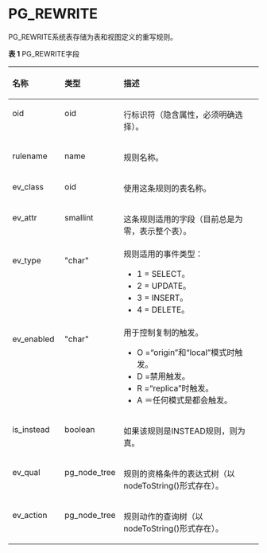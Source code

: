 # PG\_REWRITE

PG\_REWRITE系统表存储为表和视图定义的重写规则。

**表 1**  PG\_REWRITE字段

<a name="zh-cn_topic_0283136657_zh-cn_topic_0237122311_zh-cn_topic_0059778039_t26ce538c6bb24f5183183c50c098e05f"></a>
<table><thead align="left"><tr id="zh-cn_topic_0283136657_zh-cn_topic_0237122311_zh-cn_topic_0059778039_re4f4128d4b854eff87d2f554361d4c82"><th class="cellrowborder" valign="top" width="21%" id="mcps1.2.4.1.1"><p id="zh-cn_topic_0283136657_zh-cn_topic_0237122311_zh-cn_topic_0059778039_afe06a4e2115046b9aacf7affe1d83de3"><a name="zh-cn_topic_0283136657_zh-cn_topic_0237122311_zh-cn_topic_0059778039_afe06a4e2115046b9aacf7affe1d83de3"></a><a name="zh-cn_topic_0283136657_zh-cn_topic_0237122311_zh-cn_topic_0059778039_afe06a4e2115046b9aacf7affe1d83de3"></a>名称</p>
</th>
<th class="cellrowborder" valign="top" width="21.5%" id="mcps1.2.4.1.2"><p id="zh-cn_topic_0283136657_zh-cn_topic_0237122311_zh-cn_topic_0059778039_a83eff0dae1174741ad18d2486cb8517c"><a name="zh-cn_topic_0283136657_zh-cn_topic_0237122311_zh-cn_topic_0059778039_a83eff0dae1174741ad18d2486cb8517c"></a><a name="zh-cn_topic_0283136657_zh-cn_topic_0237122311_zh-cn_topic_0059778039_a83eff0dae1174741ad18d2486cb8517c"></a>类型</p>
</th>
<th class="cellrowborder" valign="top" width="57.49999999999999%" id="mcps1.2.4.1.3"><p id="zh-cn_topic_0283136657_zh-cn_topic_0237122311_zh-cn_topic_0059778039_a92f709b0ce024c2dacb52f278e307770"><a name="zh-cn_topic_0283136657_zh-cn_topic_0237122311_zh-cn_topic_0059778039_a92f709b0ce024c2dacb52f278e307770"></a><a name="zh-cn_topic_0283136657_zh-cn_topic_0237122311_zh-cn_topic_0059778039_a92f709b0ce024c2dacb52f278e307770"></a>描述</p>
</th>
</tr>
</thead>
<tbody><tr id="zh-cn_topic_0283136657_zh-cn_topic_0237122311_row148317717541"><td class="cellrowborder" valign="top" width="21%" headers="mcps1.2.4.1.1 "><p id="zh-cn_topic_0283136657_zh-cn_topic_0237122311_p3831177185418"><a name="zh-cn_topic_0283136657_zh-cn_topic_0237122311_p3831177185418"></a><a name="zh-cn_topic_0283136657_zh-cn_topic_0237122311_p3831177185418"></a>oid</p>
</td>
<td class="cellrowborder" valign="top" width="21.5%" headers="mcps1.2.4.1.2 "><p id="zh-cn_topic_0283136657_zh-cn_topic_0237122311_p148327712547"><a name="zh-cn_topic_0283136657_zh-cn_topic_0237122311_p148327712547"></a><a name="zh-cn_topic_0283136657_zh-cn_topic_0237122311_p148327712547"></a>oid</p>
</td>
<td class="cellrowborder" valign="top" width="57.49999999999999%" headers="mcps1.2.4.1.3 "><p id="zh-cn_topic_0283136657_zh-cn_topic_0237122311_p4832117185410"><a name="zh-cn_topic_0283136657_zh-cn_topic_0237122311_p4832117185410"></a><a name="zh-cn_topic_0283136657_zh-cn_topic_0237122311_p4832117185410"></a>行标识符（隐含属性，必须明确选择）。</p>
</td>
</tr>
<tr id="zh-cn_topic_0283136657_zh-cn_topic_0237122311_zh-cn_topic_0059778039_r6b7cb14ec81a4d489e8dc09aff274304"><td class="cellrowborder" valign="top" width="21%" headers="mcps1.2.4.1.1 "><p id="zh-cn_topic_0283136657_zh-cn_topic_0237122311_zh-cn_topic_0059778039_a246ca060056d4417967455b04fbd3b5c"><a name="zh-cn_topic_0283136657_zh-cn_topic_0237122311_zh-cn_topic_0059778039_a246ca060056d4417967455b04fbd3b5c"></a><a name="zh-cn_topic_0283136657_zh-cn_topic_0237122311_zh-cn_topic_0059778039_a246ca060056d4417967455b04fbd3b5c"></a>rulename</p>
</td>
<td class="cellrowborder" valign="top" width="21.5%" headers="mcps1.2.4.1.2 "><p id="zh-cn_topic_0283136657_zh-cn_topic_0237122311_zh-cn_topic_0059778039_a01304f61813e4cc1a2a8f21733056dd2"><a name="zh-cn_topic_0283136657_zh-cn_topic_0237122311_zh-cn_topic_0059778039_a01304f61813e4cc1a2a8f21733056dd2"></a><a name="zh-cn_topic_0283136657_zh-cn_topic_0237122311_zh-cn_topic_0059778039_a01304f61813e4cc1a2a8f21733056dd2"></a>name</p>
</td>
<td class="cellrowborder" valign="top" width="57.49999999999999%" headers="mcps1.2.4.1.3 "><p id="zh-cn_topic_0283136657_zh-cn_topic_0237122311_zh-cn_topic_0059778039_a7ca40e83fb3042d3bdc95fa86aeed964"><a name="zh-cn_topic_0283136657_zh-cn_topic_0237122311_zh-cn_topic_0059778039_a7ca40e83fb3042d3bdc95fa86aeed964"></a><a name="zh-cn_topic_0283136657_zh-cn_topic_0237122311_zh-cn_topic_0059778039_a7ca40e83fb3042d3bdc95fa86aeed964"></a>规则名称。</p>
</td>
</tr>
<tr id="zh-cn_topic_0283136657_zh-cn_topic_0237122311_zh-cn_topic_0059778039_r01cfd54656c54b74a7b4715e07d2734f"><td class="cellrowborder" valign="top" width="21%" headers="mcps1.2.4.1.1 "><p id="zh-cn_topic_0283136657_zh-cn_topic_0237122311_zh-cn_topic_0059778039_a7ad30c5c239b4f38b7e8d2ea86d96b01"><a name="zh-cn_topic_0283136657_zh-cn_topic_0237122311_zh-cn_topic_0059778039_a7ad30c5c239b4f38b7e8d2ea86d96b01"></a><a name="zh-cn_topic_0283136657_zh-cn_topic_0237122311_zh-cn_topic_0059778039_a7ad30c5c239b4f38b7e8d2ea86d96b01"></a>ev_class</p>
</td>
<td class="cellrowborder" valign="top" width="21.5%" headers="mcps1.2.4.1.2 "><p id="zh-cn_topic_0283136657_zh-cn_topic_0237122311_zh-cn_topic_0059778039_a4f47cf4a44c34353a88532f0f5c5d7a2"><a name="zh-cn_topic_0283136657_zh-cn_topic_0237122311_zh-cn_topic_0059778039_a4f47cf4a44c34353a88532f0f5c5d7a2"></a><a name="zh-cn_topic_0283136657_zh-cn_topic_0237122311_zh-cn_topic_0059778039_a4f47cf4a44c34353a88532f0f5c5d7a2"></a>oid</p>
</td>
<td class="cellrowborder" valign="top" width="57.49999999999999%" headers="mcps1.2.4.1.3 "><p id="zh-cn_topic_0283136657_zh-cn_topic_0237122311_zh-cn_topic_0059778039_a8774b7a2c1a747d9ac47b50f716ea600"><a name="zh-cn_topic_0283136657_zh-cn_topic_0237122311_zh-cn_topic_0059778039_a8774b7a2c1a747d9ac47b50f716ea600"></a><a name="zh-cn_topic_0283136657_zh-cn_topic_0237122311_zh-cn_topic_0059778039_a8774b7a2c1a747d9ac47b50f716ea600"></a>使用这条规则的表名称。</p>
</td>
</tr>
<tr id="zh-cn_topic_0283136657_zh-cn_topic_0237122311_zh-cn_topic_0059778039_rf4b46597e43a49259ddcc58086768287"><td class="cellrowborder" valign="top" width="21%" headers="mcps1.2.4.1.1 "><p id="zh-cn_topic_0283136657_zh-cn_topic_0237122311_zh-cn_topic_0059778039_a7897675549bb407d93668502e43e464f"><a name="zh-cn_topic_0283136657_zh-cn_topic_0237122311_zh-cn_topic_0059778039_a7897675549bb407d93668502e43e464f"></a><a name="zh-cn_topic_0283136657_zh-cn_topic_0237122311_zh-cn_topic_0059778039_a7897675549bb407d93668502e43e464f"></a>ev_attr</p>
</td>
<td class="cellrowborder" valign="top" width="21.5%" headers="mcps1.2.4.1.2 "><p id="zh-cn_topic_0283136657_zh-cn_topic_0237122311_zh-cn_topic_0059778039_acbc67741a9d74c20b8d8b8a5ec29d2ac"><a name="zh-cn_topic_0283136657_zh-cn_topic_0237122311_zh-cn_topic_0059778039_acbc67741a9d74c20b8d8b8a5ec29d2ac"></a><a name="zh-cn_topic_0283136657_zh-cn_topic_0237122311_zh-cn_topic_0059778039_acbc67741a9d74c20b8d8b8a5ec29d2ac"></a>smallint</p>
</td>
<td class="cellrowborder" valign="top" width="57.49999999999999%" headers="mcps1.2.4.1.3 "><p id="zh-cn_topic_0283136657_zh-cn_topic_0237122311_zh-cn_topic_0059778039_a6fa162ca7bd3450e856d6b1eba5cc49e"><a name="zh-cn_topic_0283136657_zh-cn_topic_0237122311_zh-cn_topic_0059778039_a6fa162ca7bd3450e856d6b1eba5cc49e"></a><a name="zh-cn_topic_0283136657_zh-cn_topic_0237122311_zh-cn_topic_0059778039_a6fa162ca7bd3450e856d6b1eba5cc49e"></a>这条规则适用的字段（目前总是为零，表示整个表）。</p>
</td>
</tr>
<tr id="zh-cn_topic_0283136657_zh-cn_topic_0237122311_zh-cn_topic_0059778039_rf53b565ecdd441fdb15cdeeb584405d3"><td class="cellrowborder" valign="top" width="21%" headers="mcps1.2.4.1.1 "><p id="zh-cn_topic_0283136657_zh-cn_topic_0237122311_zh-cn_topic_0059778039_adc7ec30bbd5e4c8890faaca107d15669"><a name="zh-cn_topic_0283136657_zh-cn_topic_0237122311_zh-cn_topic_0059778039_adc7ec30bbd5e4c8890faaca107d15669"></a><a name="zh-cn_topic_0283136657_zh-cn_topic_0237122311_zh-cn_topic_0059778039_adc7ec30bbd5e4c8890faaca107d15669"></a>ev_type</p>
</td>
<td class="cellrowborder" valign="top" width="21.5%" headers="mcps1.2.4.1.2 "><p id="zh-cn_topic_0283136657_zh-cn_topic_0237122311_zh-cn_topic_0059778039_a3661cad295d94ee8b2399ce834c34db7"><a name="zh-cn_topic_0283136657_zh-cn_topic_0237122311_zh-cn_topic_0059778039_a3661cad295d94ee8b2399ce834c34db7"></a><a name="zh-cn_topic_0283136657_zh-cn_topic_0237122311_zh-cn_topic_0059778039_a3661cad295d94ee8b2399ce834c34db7"></a>"char"</p>
</td>
<td class="cellrowborder" valign="top" width="57.49999999999999%" headers="mcps1.2.4.1.3 "><div class="p" id="zh-cn_topic_0283136657_zh-cn_topic_0237122311_zh-cn_topic_0059778039_ad5d80242c99e4e9bae38af228e6025ee"><a name="zh-cn_topic_0283136657_zh-cn_topic_0237122311_zh-cn_topic_0059778039_ad5d80242c99e4e9bae38af228e6025ee"></a><a name="zh-cn_topic_0283136657_zh-cn_topic_0237122311_zh-cn_topic_0059778039_ad5d80242c99e4e9bae38af228e6025ee"></a>规则适用的事件类型：<a name="zh-cn_topic_0283136657_zh-cn_topic_0237122311_zh-cn_topic_0059778039_u2148ef1035724437ae72f596f2836eba"></a><a name="zh-cn_topic_0283136657_zh-cn_topic_0237122311_zh-cn_topic_0059778039_u2148ef1035724437ae72f596f2836eba"></a><ul id="zh-cn_topic_0283136657_zh-cn_topic_0237122311_zh-cn_topic_0059778039_u2148ef1035724437ae72f596f2836eba"><li>1 = SELECT。</li><li>2 = UPDATE。</li><li>3 = INSERT。</li><li>4 = DELETE。</li></ul>
</div>
</td>
</tr>
<tr id="zh-cn_topic_0283136657_zh-cn_topic_0237122311_zh-cn_topic_0059778039_rc25fbae47ee246b5875d9248dd4b09e5"><td class="cellrowborder" valign="top" width="21%" headers="mcps1.2.4.1.1 "><p id="zh-cn_topic_0283136657_zh-cn_topic_0237122311_zh-cn_topic_0059778039_a75bc8c254987423ab9afc74a5e8c08c8"><a name="zh-cn_topic_0283136657_zh-cn_topic_0237122311_zh-cn_topic_0059778039_a75bc8c254987423ab9afc74a5e8c08c8"></a><a name="zh-cn_topic_0283136657_zh-cn_topic_0237122311_zh-cn_topic_0059778039_a75bc8c254987423ab9afc74a5e8c08c8"></a>ev_enabled</p>
</td>
<td class="cellrowborder" valign="top" width="21.5%" headers="mcps1.2.4.1.2 "><p id="zh-cn_topic_0283136657_zh-cn_topic_0237122311_zh-cn_topic_0059778039_a54f09e4e9fea4d82846892afd8c10b79"><a name="zh-cn_topic_0283136657_zh-cn_topic_0237122311_zh-cn_topic_0059778039_a54f09e4e9fea4d82846892afd8c10b79"></a><a name="zh-cn_topic_0283136657_zh-cn_topic_0237122311_zh-cn_topic_0059778039_a54f09e4e9fea4d82846892afd8c10b79"></a>"char"</p>
</td>
<td class="cellrowborder" valign="top" width="57.49999999999999%" headers="mcps1.2.4.1.3 "><div class="p" id="zh-cn_topic_0283136657_zh-cn_topic_0237122311_zh-cn_topic_0059778039_a73fe04f618df4037ba3c689f2785ce0e"><a name="zh-cn_topic_0283136657_zh-cn_topic_0237122311_zh-cn_topic_0059778039_a73fe04f618df4037ba3c689f2785ce0e"></a><a name="zh-cn_topic_0283136657_zh-cn_topic_0237122311_zh-cn_topic_0059778039_a73fe04f618df4037ba3c689f2785ce0e"></a>用于控制复制的触发。<a name="zh-cn_topic_0283136657_zh-cn_topic_0237122311_zh-cn_topic_0059778039_ua2dce73ca63f46a78a9e83218970717d"></a><a name="zh-cn_topic_0283136657_zh-cn_topic_0237122311_zh-cn_topic_0059778039_ua2dce73ca63f46a78a9e83218970717d"></a><ul id="zh-cn_topic_0283136657_zh-cn_topic_0237122311_zh-cn_topic_0059778039_ua2dce73ca63f46a78a9e83218970717d"><li>O =“origin”和“local”模式时触发。</li><li>D =禁用触发。</li><li>R =“replica”时触发。</li><li>A ＝任何模式是都会触发。</li></ul>
</div>
</td>
</tr>
<tr id="zh-cn_topic_0283136657_zh-cn_topic_0237122311_zh-cn_topic_0059778039_re9a2640991f145978899bcd19c5e2fe1"><td class="cellrowborder" valign="top" width="21%" headers="mcps1.2.4.1.1 "><p id="zh-cn_topic_0283136657_zh-cn_topic_0237122311_zh-cn_topic_0059778039_af410935095d9432493b69923f500d968"><a name="zh-cn_topic_0283136657_zh-cn_topic_0237122311_zh-cn_topic_0059778039_af410935095d9432493b69923f500d968"></a><a name="zh-cn_topic_0283136657_zh-cn_topic_0237122311_zh-cn_topic_0059778039_af410935095d9432493b69923f500d968"></a>is_instead</p>
</td>
<td class="cellrowborder" valign="top" width="21.5%" headers="mcps1.2.4.1.2 "><p id="zh-cn_topic_0283136657_zh-cn_topic_0237122311_zh-cn_topic_0059778039_a0c77fb840c1749c1ab96e4b1f478a93f"><a name="zh-cn_topic_0283136657_zh-cn_topic_0237122311_zh-cn_topic_0059778039_a0c77fb840c1749c1ab96e4b1f478a93f"></a><a name="zh-cn_topic_0283136657_zh-cn_topic_0237122311_zh-cn_topic_0059778039_a0c77fb840c1749c1ab96e4b1f478a93f"></a><span id="zh-cn_topic_0283136657_zh-cn_topic_0237122311_text1677261917281"><a name="zh-cn_topic_0283136657_zh-cn_topic_0237122311_text1677261917281"></a><a name="zh-cn_topic_0283136657_zh-cn_topic_0237122311_text1677261917281"></a>boolean</span></p>
</td>
<td class="cellrowborder" valign="top" width="57.49999999999999%" headers="mcps1.2.4.1.3 "><p id="zh-cn_topic_0283136657_zh-cn_topic_0237122311_zh-cn_topic_0059778039_a73678c8c8f1044d984c48c0885673555"><a name="zh-cn_topic_0283136657_zh-cn_topic_0237122311_zh-cn_topic_0059778039_a73678c8c8f1044d984c48c0885673555"></a><a name="zh-cn_topic_0283136657_zh-cn_topic_0237122311_zh-cn_topic_0059778039_a73678c8c8f1044d984c48c0885673555"></a>如果该规则是INSTEAD规则，则为真。</p>
</td>
</tr>
<tr id="zh-cn_topic_0283136657_zh-cn_topic_0237122311_zh-cn_topic_0059778039_r8cca5d538dfb489ab1b5525af8192bc8"><td class="cellrowborder" valign="top" width="21%" headers="mcps1.2.4.1.1 "><p id="zh-cn_topic_0283136657_zh-cn_topic_0237122311_zh-cn_topic_0059778039_a523d10fca6a841939ce361bdf1f077d1"><a name="zh-cn_topic_0283136657_zh-cn_topic_0237122311_zh-cn_topic_0059778039_a523d10fca6a841939ce361bdf1f077d1"></a><a name="zh-cn_topic_0283136657_zh-cn_topic_0237122311_zh-cn_topic_0059778039_a523d10fca6a841939ce361bdf1f077d1"></a>ev_qual</p>
</td>
<td class="cellrowborder" valign="top" width="21.5%" headers="mcps1.2.4.1.2 "><p id="zh-cn_topic_0283136657_zh-cn_topic_0237122311_zh-cn_topic_0059778039_af5f100a549a64414a037926d418b83e2"><a name="zh-cn_topic_0283136657_zh-cn_topic_0237122311_zh-cn_topic_0059778039_af5f100a549a64414a037926d418b83e2"></a><a name="zh-cn_topic_0283136657_zh-cn_topic_0237122311_zh-cn_topic_0059778039_af5f100a549a64414a037926d418b83e2"></a>pg_node_tree</p>
</td>
<td class="cellrowborder" valign="top" width="57.49999999999999%" headers="mcps1.2.4.1.3 "><p id="zh-cn_topic_0283136657_zh-cn_topic_0237122311_zh-cn_topic_0059778039_a9884a20ffac34e4993004e3052fc3031"><a name="zh-cn_topic_0283136657_zh-cn_topic_0237122311_zh-cn_topic_0059778039_a9884a20ffac34e4993004e3052fc3031"></a><a name="zh-cn_topic_0283136657_zh-cn_topic_0237122311_zh-cn_topic_0059778039_a9884a20ffac34e4993004e3052fc3031"></a>规则的资格条件的表达式树（以nodeToString()形式存在）。</p>
</td>
</tr>
<tr id="zh-cn_topic_0283136657_zh-cn_topic_0237122311_zh-cn_topic_0059778039_r639dd3955c994ce6965a289ba7f2f465"><td class="cellrowborder" valign="top" width="21%" headers="mcps1.2.4.1.1 "><p id="zh-cn_topic_0283136657_zh-cn_topic_0237122311_zh-cn_topic_0059778039_a47cd9d84210c4310af517f5fdfa3ee07"><a name="zh-cn_topic_0283136657_zh-cn_topic_0237122311_zh-cn_topic_0059778039_a47cd9d84210c4310af517f5fdfa3ee07"></a><a name="zh-cn_topic_0283136657_zh-cn_topic_0237122311_zh-cn_topic_0059778039_a47cd9d84210c4310af517f5fdfa3ee07"></a>ev_action</p>
</td>
<td class="cellrowborder" valign="top" width="21.5%" headers="mcps1.2.4.1.2 "><p id="zh-cn_topic_0283136657_zh-cn_topic_0237122311_zh-cn_topic_0059778039_a54306980eff64fa8937dc50fa5d658fd"><a name="zh-cn_topic_0283136657_zh-cn_topic_0237122311_zh-cn_topic_0059778039_a54306980eff64fa8937dc50fa5d658fd"></a><a name="zh-cn_topic_0283136657_zh-cn_topic_0237122311_zh-cn_topic_0059778039_a54306980eff64fa8937dc50fa5d658fd"></a>pg_node_tree</p>
</td>
<td class="cellrowborder" valign="top" width="57.49999999999999%" headers="mcps1.2.4.1.3 "><p id="zh-cn_topic_0283136657_zh-cn_topic_0237122311_zh-cn_topic_0059778039_ab1ecab88b0aa4db3883b3448f7c33ce0"><a name="zh-cn_topic_0283136657_zh-cn_topic_0237122311_zh-cn_topic_0059778039_ab1ecab88b0aa4db3883b3448f7c33ce0"></a><a name="zh-cn_topic_0283136657_zh-cn_topic_0237122311_zh-cn_topic_0059778039_ab1ecab88b0aa4db3883b3448f7c33ce0"></a>规则动作的查询树（以nodeToString()形式存在）。</p>
</td>
</tr>
</tbody>
</table>

